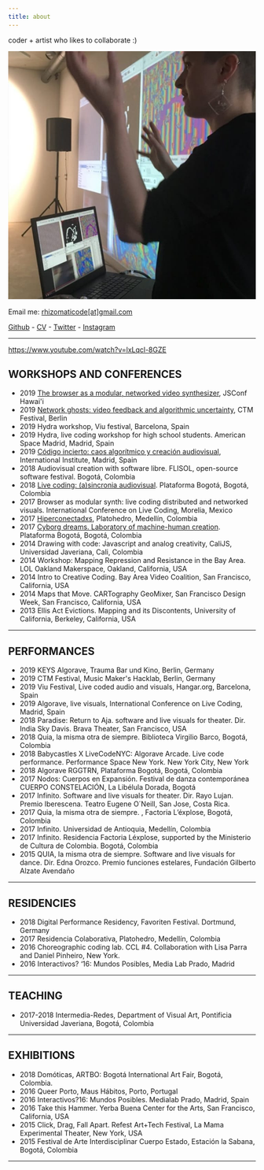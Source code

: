 ```yaml
---
title: about
---
```


coder + artist who likes to collaborate :)

![me][4]

Email me: [rhizomaticode[at]gmail.com][2]

[Github][1] - [CV][5] - [Twitter][6] - [Instagram][3]
******************************************

https://www.youtube.com/watch?v=lxLqcl-8GZE

## WORKSHOPS AND CONFERENCES
* 2019	[The browser as a modular, networked video synthesizer](https://www.jsconfhi.com/speakers/), JSConf Hawai'i
* 2019	[Network ghosts: video feedback and algorithmic uncertainty](https://www.ctm-festival.de/festival-2019/calendar/2019/01/28/music-makers-hacklab-input-i/),  CTM Festival, Berlin
* 2019	Hydra workshop, Viu festival, Barcelona, Spain
* 2019	Hydra, live coding workshop for high school students. American Space Madrid, Madrid, Spain
* 2019  [Código incierto: caos algorítmico y creación audiovisual](http://www.mediateletipos.net/archives/41615), International Institute, Madrid, Spain
* 2018	Audiovisual creation with software libre.  FLISOL, open-source software festival. Bogotá, Colombia
* 2018	[Live coding: (a)sincronia audiovisual](http://plataformabogota.gov.co/convocatoria/participe-en-el-taller-live-coding-asincronia-audiovisual). Plataforma Bogotá, Bogotá, Colombia
* 2017	Browser as modular synth: live coding distributed and networked visuals. International Conference on Live Coding, Morelia, Mexico
* 2017	[Hiperconectadxs](http://platohedro.org/hiperconectadxs/), Platohedro, Medellín, Colombia
* 2017	[Cyborg dreams. Laboratory of machine-human creation](http://plataformabogota.gov.co/convocatoria/laboratorio-suenos-cyborg). Plataforma Bogotá, Bogotá, Colombia
* 2014	Drawing with code: Javascript and analog creativity, CaliJS, Universidad Javeriana, Cali, Colombia
* 2014	Workshop: Mapping Repression and Resistance in the Bay Area. LOL Oakland Makerspace, Oakland, California, USA
* 2014	Intro to Creative Coding. Bay Area Video Coalition, San Francisco, California, USA
* 2014	Maps that Move. CARTography GeoMixer, San Francisco Design Week, San Francisco, California, USA
* 2013	Ellis Act Evictions. Mapping and its Discontents, University of California, Berkeley, California, USA

******************************************

## PERFORMANCES
* 2019	KEYS Algorave, Trauma Bar und Kino, Berlin, Germany
* 2019	CTM Festival, Music Maker's Hacklab, Berlin, Germany
* 2019	Viu Festival, Live coded audio and visuals, Hangar.org, Barcelona, Spain
* 2019	Algorave, live visuals,  International Conference on Live Coding, Madrid, Spain
* 2018	Paradise: Return to Aja. software and live visuals for theater. Dir. India Sky Davis. Brava Theater, San Francisco, USA
* 2018 	Quia, la misma otra de siempre. Biblioteca Virgilio Barco, Bogotá, Colombia
* 2018	Babycastles X LiveCodeNYC: Algorave Arcade. Live code performance. Performance Space New York. New York City, New York
* 2018	Algorave RGGTRN, Plataforma Bogotá, Bogotá, Colombia
* 2017	Nodos: Cuerpos en Expansión. Festival de danza contemporánea CUERPO CONSTELACIÓN, La Libélula Dorada, Bogotá
* 2017 	Infinito. Software and live visuals for theater. Dir. Rayo Lujan. Premio Iberescena. Teatro Eugene O´Neill, San Jose, Costa Rica.
* 2017	Quia, la misma otra de siempre. , Factoria L’éxplose, Bogotá, Colombia
* 2017	Infinito. Universidad de Antioquia, Medellín, Colombia
* 2017 	Infinito. Residencia Factoria Léxplose, supported by the Ministerio de Cultura de Colombia. Bogotá, Colombia
* 2015 	QUIA, la misma otra de siempre. Software and live visuals for dance. Dir. Edna Orozco. Premio funciones estelares, Fundación Gilberto Alzate Avendaño

******************************************

## RESIDENCIES
* 2018	Digital Performance Residency, Favoriten Festival. Dortmund, Germany
* 2017	Residencia Colaborativa, Platohedro, Medellín, Colombia
* 2016	Choreographic coding lab. CCL #4. Collaboration with Lisa Parra and Daniel Pinheiro, New York.
* 2016	Interactivos? ‘16: Mundos Posibles, Media Lab Prado, Madrid

******************************************

## TEACHING
* 2017-2018 Intermedia-Redes, Department of Visual Art, Pontificia Universidad Javeriana, Bogotá, Colombia

******************************************

## EXHIBITIONS
* 2018	Domóticas,  ARTBO: Bogotá International Art Fair, Bogotá, Colombia.
* 2016	Queer Porto, Maus Hábitos, Porto, Portugal
* 2016 	Interactivos?16: Mundos Posibles. Medialab Prado, Madrid, Spain
* 2016	Take this Hammer. Yerba Buena Center for the Arts, San Francisco, California, USA
* 2015	Click, Drag, Fall Apart. Refest Art+Tech Festival, La Mama Experimental Theater, New York, USA
* 2015	Festival de Arte Interdisciplinar Cuerpo Estado, Estación la Sabana, Bogotá, Colombia
******************************************


[1]: http://github.com/ojack
[2]: mailto:rhizomaticode@gmail.com
[3]: https://www.instagram.com/o_jack/
[4]: me.jpg
[5]: OLIVIA_CV_v5_2023.pdf
[6]: https://twitter.com/rhizomaticode
